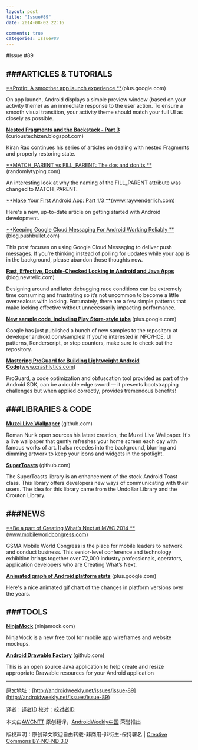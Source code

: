 ```yaml
---
layout: post
title: "Issue#89"
date: 2014-08-02 22:16

comments: true
categories: Issue#89
---
```


#Issue #89

###ARTICLES & TUTORIALS
---

[**Protip: A smoother app launch experience **](https://plus.google.com/+AndroidDevelopers/posts/VVpjo7KDx4H)(plus.google.com) 

On app launch, Android displays a simple preview window (based on your activity theme) as an immediate response to the user action. To ensure a smooth visual transition, your activity theme should match your full UI as closely as possible.

[**Nested Fragments and the Backstack - Part 3**](http://curioustechizen.blogspot.com/2014/02/nested-fragments-and-backstack-part-3.html) (curioustechizen.blogspot.com) 

Kiran Rao continues his series of articles on dealing with nested Fragments and properly restoring state.

[**MATCH_PARENT vs FILL_PARENT: The dos and don'ts **](http://randomlytyping.com/blog/2014/2/9/matchparent-vs-fillparent)(randomlytyping.com) 

An interesting look at why the naming of the FILL_PARENT attribute was changed to MATCH_PARENT.

[**Make Your First Android App: Part 1/3 **](http://www.raywenderlich.com/56107/make-first-android-app-part-1)(www.raywenderlich.com) 

Here's a new, up-to-date article on getting started with Android development.

[**Keeping Google Cloud Messaging For Android Working Reliably **](https://blog.pushbullet.com/2014/02/12/keeping-google-cloud-messaging-for-android-working-reliably-techincal-post/)(blog.pushbullet.com) 

This post focuses on using Google Cloud Messaging to deliver push messages. If you’re thinking instead of polling for updates while your app is in the background, please abandon those thoughts now.

[**Fast, Effective, Double-Checked Locking in Android and Java Apps**](http://blog.newrelic.com/2014/02/03/fast-effective-double-checked-locking-android-java-apps/) (blog.newrelic.com) 

Designing around and later debugging race conditions can be extremely time consuming and frustrating so it’s not uncommon to become a little overzealous with locking. Fortunately, there are a few simple patterns that make locking effective without unnecessarily impacting performance.

[**New sample code, including Play Store-style tabs**](https://plus.google.com/+AndroidDevelopers/posts/X8fg63wK6S8) (plus.google.com)

Google has just published a bunch of new samples to the repository at developer.android.com/samples! If you're interested in NFC/HCE, UI patterns, Renderscript, or step counters, make sure to check out the repository.

 
[**Mastering ProGuard for Building Lightweight Android Code**](http://www.crashlytics.com/blog/mastering-proguard-for-building-lightweight-android-code/)(www.crashlytics.com)

ProGuard, a code optimization and obfuscation tool provided as part of the Android SDK, can be a double edge sword — it presents bootstrapping challenges but when applied correctly, provides tremendous benefits!

###LIBRARIES & CODE
---

[**Muzei Live Wallpaper**](https://github.com/romannurik/muzei) (github.com) 

Roman Nurik open sources his latest creation, the Muzei Live Wallpaper. It's a live wallpaper that gently refreshes your home screen each day with famous works of art. It also recedes into the background, blurring and dimming artwork to keep your icons and widgets in the spotlight.

[**SuperToasts**](https://github.com/JohnPersano/SuperToasts) (github.com) 

The SuperToasts library is an enhancement of the stock Android Toast class. This library offers developers new ways of communicating with their users. The idea for this library came from the UndoBar Library and the Crouton Library.

###NEWS
---

[**Be a part of Creating What’s Next at MWC 2014 **](http://www.mobileworldcongress.com/)(www.mobileworldcongress.com)

GSMA Mobile World Congress is the place for mobile leaders to network and conduct business. This senior-level conference and technology exhibition brings together over 72,000 industry professionals, operators, application developers who are Creating What’s Next.

 
[**Animated graph of Android platform stats**](https://plus.google.com/+AkeExorcist/posts/B3cNniUNcPx) (plus.google.com) 

Here's a nice animated gif chart of the changes in platform versions over the years.

###TOOLS
---

[**NinjaMock**](http://ninjamock.com/) (ninjamock.com) 

NinjaMock is a new free tool for mobile app wireframes and website mockups.

[**Android Drawable Factory**](https://github.com/tizionario/AndroidDrawableFactory) (github.com) 

This is an open source Java application to help create and resize appropriate Drawable resources for your Android application

---


原文地址：[http://androidweekly.net/issues/issue-89](http://androidweekly.net/issues/issue-89)

译者：[译者ID](https://github.com/译者ID) 校对：[校对者ID](https://github.com/校对者ID)

本文由[AWCNTT](https://github.com/AWCNTT) 原创翻译，[AndroidWeekly中国](http://www.androidweekly.cn/) 荣誉推出

版权声明：原创译文欢迎自由转载-非商用-非衍生-保持署名 | [Creative Commons BY-NC-ND 3.0](http://creativecommons.org/licenses/by-nc-nd/3.0/deed.zh)